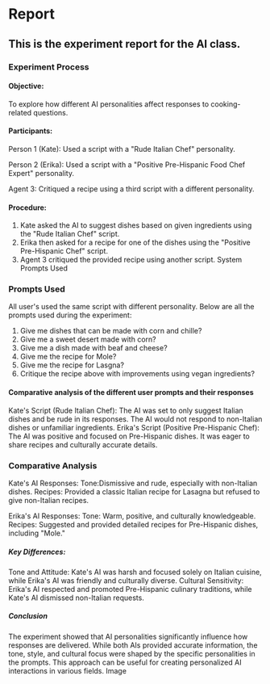 # Report
## This is the experiment report for the AI class.

### Experiment Process
#### Objective:

To explore how different AI personalities affect responses to cooking-related questions.
#### Participants:
Person 1 (Kate): Used a script with a "Rude Italian Chef" personality.

Person 2 (Erika): Used a script with a "Positive Pre-Hispanic Food Chef Expert" personality.

Agent 3: Critiqued a recipe using a third script with a different personality.

#### Procedure:

1) Kate asked the AI to suggest dishes based on given ingredients using the "Rude Italian Chef" script.
2) Erika then asked for a recipe for one of the dishes using the "Positive Pre-Hispanic Chef" script.
3) Agent 3 critiqued the provided recipe using another script.
System Prompts Used

### Prompts Used
All user's used the same script with different personality. Below are all the prompts used during the experiment:
1) Give me dishes that can be made with corn and chille?
2) Give me a sweet desert made with corn?
3) Give me a dish made with beaf and cheese?
4) Give me the recipe for Mole?
5) Give me the recipe for Lasgna?
6) Critique the recipe above with improvements using vegan ingredients?

#### Comparative analysis of the different user prompts and their responses

Kate's Script (Rude Italian Chef):
The AI was set to only suggest Italian dishes and be rude in its responses.
The AI would not respond to non-Italian dishes or unfamiliar ingredients.
Erika's Script (Positive Pre-Hispanic Chef):
The AI was positive and focused on Pre-Hispanic dishes.
It was eager to share recipes and culturally accurate details.

### Comparative Analysis

Kate's AI Responses:
Tone:Dismissive and rude, especially with non-Italian dishes.
Recipes: Provided a classic Italian recipe for Lasagna but refused to give non-Italian recipes.

Erika's AI Responses:
Tone: Warm, positive, and culturally knowledgeable.
Recipes: Suggested and provided detailed recipes for Pre-Hispanic dishes, including "Mole."

##### Key Differences:

Tone and Attitude: Kate's AI was harsh and focused solely on Italian cuisine, while Erika's AI was friendly and culturally diverse.
Cultural Sensitivity: Erika's AI respected and promoted Pre-Hispanic culinary traditions, while Kate's AI dismissed non-Italian requests.

##### Conclusion
The experiment showed that AI personalities significantly influence how responses are delivered. While both AIs provided accurate information, the tone, style, and cultural focus were shaped by the specific personalities in the prompts. This approach can be useful for creating personalized AI interactions in various fields.
Image
